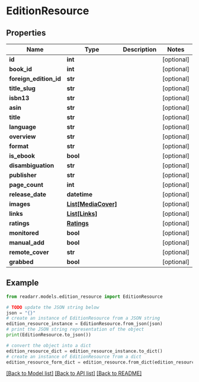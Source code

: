 # EditionResource


## Properties

Name | Type | Description | Notes
------------ | ------------- | ------------- | -------------
**id** | **int** |  | [optional] 
**book_id** | **int** |  | [optional] 
**foreign_edition_id** | **str** |  | [optional] 
**title_slug** | **str** |  | [optional] 
**isbn13** | **str** |  | [optional] 
**asin** | **str** |  | [optional] 
**title** | **str** |  | [optional] 
**language** | **str** |  | [optional] 
**overview** | **str** |  | [optional] 
**format** | **str** |  | [optional] 
**is_ebook** | **bool** |  | [optional] 
**disambiguation** | **str** |  | [optional] 
**publisher** | **str** |  | [optional] 
**page_count** | **int** |  | [optional] 
**release_date** | **datetime** |  | [optional] 
**images** | [**List[MediaCover]**](MediaCover.md) |  | [optional] 
**links** | [**List[Links]**](Links.md) |  | [optional] 
**ratings** | [**Ratings**](Ratings.md) |  | [optional] 
**monitored** | **bool** |  | [optional] 
**manual_add** | **bool** |  | [optional] 
**remote_cover** | **str** |  | [optional] 
**grabbed** | **bool** |  | [optional] 

## Example

```python
from readarr.models.edition_resource import EditionResource

# TODO update the JSON string below
json = "{}"
# create an instance of EditionResource from a JSON string
edition_resource_instance = EditionResource.from_json(json)
# print the JSON string representation of the object
print(EditionResource.to_json())

# convert the object into a dict
edition_resource_dict = edition_resource_instance.to_dict()
# create an instance of EditionResource from a dict
edition_resource_form_dict = edition_resource.from_dict(edition_resource_dict)
```
[[Back to Model list]](../README.md#documentation-for-models) [[Back to API list]](../README.md#documentation-for-api-endpoints) [[Back to README]](../README.md)



